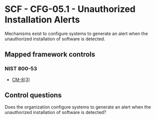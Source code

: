# SCF - CFG-05.1 - Unauthorized Installation Alerts
Mechanisms exist to configure systems to generate an alert when the unauthorized installation of software is detected. 
## Mapped framework controls
### NIST 800-53
- [CM-8(3)](../nist80053/cm-8-3.md)
  
## Control questions
Does the organization configure systems to generate an alert when the unauthorized installation of software is detected? 
  